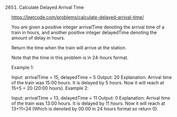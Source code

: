 2651. Calculate Delayed Arrival Time

https://leetcode.com/problems/calculate-delayed-arrival-time/

You are given a positive integer arrivalTime denoting the arrival time of a train in hours, and another positive integer delayedTime denoting the amount of delay in hours.

Return the time when the train will arrive at the station.

Note that the time in this problem is in 24-hours format.

 

Example 1:

Input: arrivalTime = 15, delayedTime = 5 
Output: 20 
Explanation: Arrival time of the train was 15:00 hours. It is delayed by 5 hours. Now it will reach at 15+5 = 20 (20:00 hours).
Example 2:

Input: arrivalTime = 13, delayedTime = 11
Output: 0
Explanation: Arrival time of the train was 13:00 hours. It is delayed by 11 hours. Now it will reach at 13+11=24 (Which is denoted by 00:00 in 24 hours format so return 0).
